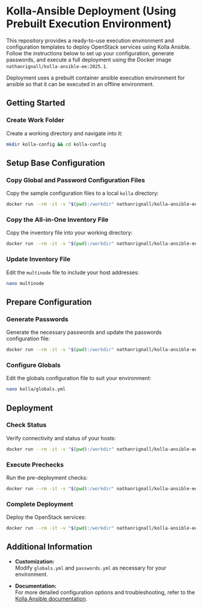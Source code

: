 # Kolla-Ansible Deployment (Using Prebuilt Execution Environment)

This repository provides a ready-to-use execution environment and configuration templates to deploy OpenStack services using Kolla Ansible. Follow the instructions below to set up your configuration, generate passwords, and execute a full deployment using the Docker image `nathanrignall/kolla-ansible-ee:2025.1`.

Deployment uses a prebuilt container ansible execution environment for ansible so that it can be executed in an offline environment.

## Getting Started

### Create Work Folder
Create a working directory and navigate into it:

```bash
mkdir kolla-config && cd kolla-config
```

## Setup Base Configuration

### Copy Global and Password Configuration Files
Copy the sample configuration files to a local `kolla` directory:

```bash
docker run --rm -it -v "$(pwd):/workdir" nathanrignall/kolla-ansible-ee:2025.1 cp /usr/local/share/kolla-ansible/etc_examples/kolla/ /workdir/kolla
```

### Copy the All-in-One Inventory File
Copy the inventory file into your working directory:

```bash
docker run --rm -it -v "$(pwd):/workdir" nathanrignall/kolla-ansible-ee:2025.1 cp /usr/local/share/kolla-ansible/ansible/inventory/multinode /workdir/
```

### Update Inventory File
Edit the `multinode` file to include your host addresses:

```bash
nano multinode
```

## Prepare Configuration

### Generate Passwords
Generate the necessary passwords and update the passwords configuration file:

```bash
docker run --rm -it -v "$(pwd):/workdir" nathanrignall/kolla-ansible-ee:2025.1 kolla-genpwd -p /workdir/kolla/passwords.yml
```

### Configure Globals
Edit the globals configuration file to suit your environment:

```bash
nano kolla/globals.yml
```

## Deployment

### Check Status
Verify connectivity and status of your hosts:

```bash
docker run --rm -it -v "$(pwd):/workdir" nathanrignall/kolla-ansible-ee:2025.1 ansible -i /workdir/multinode all -m ping
```

### Execute Prechecks
Run the pre-deployment checks:

```bash
docker run --rm -it -v "$(pwd):/workdir" nathanrignall/kolla-ansible-ee:2025.1 kolla-ansible prechecks -i /workdir/multinode --configdir /workdir/kolla
```

### Complete Deployment
Deploy the OpenStack services:

```bash
docker run --rm -it -v "$(pwd):/workdir" nathanrignall/kolla-ansible-ee:2025.1 kolla-ansible deploy -i /workdir/multinode --configdir /workdir/kolla
```

## Additional Information

- **Customization:**  
  Modify `globals.yml` and `passwords.yml` as necessary for your environment.
  
- **Documentation:**  
  For more detailed configuration options and troubleshooting, refer to the [Kolla Ansible documentation](https://docs.openstack.org/kolla-ansible/latest/).

